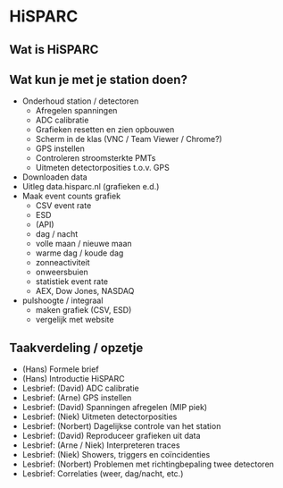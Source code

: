 HiSPARC
=======

Wat is HiSPARC
--------------

Wat kun je met je station doen?
-------------------------------

* Onderhoud station / detectoren
    * Afregelen spanningen
    * ADC calibratie
    * Grafieken resetten en zien opbouwen
    * Scherm in de klas (VNC / Team Viewer / Chrome?)
    * GPS instellen
    * Controleren stroomsterkte PMTs
    * Uitmeten detectorposities t.o.v. GPS
* Downloaden data
* Uitleg data.hisparc.nl (grafieken e.d.)
* Maak event counts grafiek
    * CSV event rate
    * ESD
    * (API)
    * dag / nacht
    * volle maan / nieuwe maan
    * warme dag / koude dag
    * zonneactiviteit
    * onweersbuien
    * statistiek event rate
    * AEX, Dow Jones, NASDAQ
* pulshoogte / integraal
    * maken grafiek (CSV, ESD)
    * vergelijk met website


Taakverdeling / opzetje
-----------------------

- (Hans) Formele brief
- (Hans) Introductie HiSPARC
- Lesbrief: (David) ADC calibratie
- Lesbrief: (Arne) GPS instellen
- Lesbrief: (David) Spanningen afregelen (MIP piek)
- Lesbrief: (Niek) Uitmeten detectorposities
- Lesbrief: (Norbert) Dagelijkse controle van het station
- Lesbrief: (David) Reproduceer grafieken uit data
- Lesbrief: (Arne / Niek) Interpreteren traces
- Lesbrief: (Niek) Showers, triggers en coïncidenties
- Lesbrief: (Norbert) Problemen met richtingbepaling twee detectoren
- Lesbrief: Correlaties (weer, dag/nacht, etc.)
